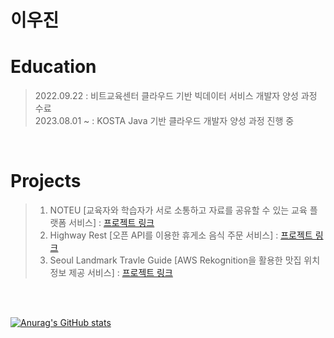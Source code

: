 # 이우진

# Education
> 2022.09.22 : 비트교육센터 클라우드 기반 빅데이터 서비스 개발자 양성 과정 수료<br/>
> 2023.08.01 ~ : KOSTA Java 기반 클라우드 개발자 양성 과정 진행 중

<br/>

#  Projects
> 1. NOTEU [교육자와 학습자가 서로 소통하고 자료를 공유할 수 있는 교육 플랫폼 서비스] : [프로젝트 링크](https://github.com/iuj09/noteu.git)
> 2. Highway Rest [오픈 API를 이용한 휴게소 음식 주문 서비스] : [프로젝트 링크](https://github.com/iuj09/highwayrest.git)
> 3. Seoul Landmark Travle Guide [AWS Rekognition을 활용한 맛집 위치 정보 제공 서비스] : [프로젝트 링크](https://github.com/iuj09/SeoulLandmarkTravelGuide.git)


<br/>
<br/>

[![Anurag's GitHub stats](https://github-readme-stats.vercel.app/api?username=iuj09&show_icons=true&theme=calm_pink)](https://github.com/iuj09/github-readme-stats)
<!--
**iuj09/iuj09** is a ✨ _special_ ✨ repository because its `README.md` (this file) appears on your GitHub profile.

Here are some ideas to get you started:

- 🔭 I’m currently working on ...
- 🌱 I’m currently learning ...
- 👯 I’m looking to collaborate on ...
- 🤔 I’m looking for help with ...
- 💬 Ask me about ...
- 📫 How to reach me: ...
- 😄 Pronouns: ...
- ⚡ Fun fact: ...
-->
